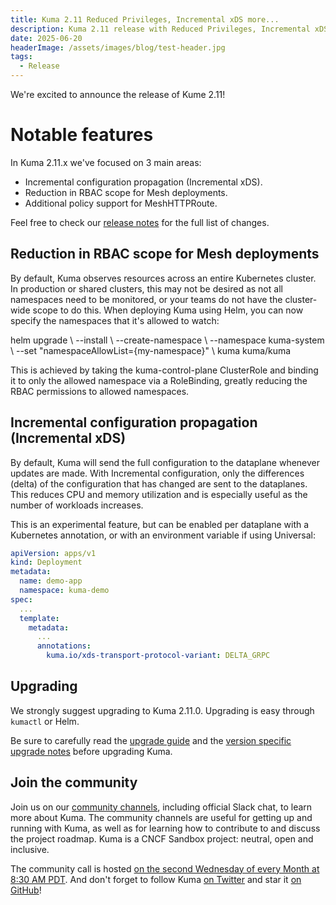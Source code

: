 ```yaml
---
title: Kuma 2.11 Reduced Privileges, Incremental xDS more...
description: Kuma 2.11 release with Reduced Privileges, Incremental xDS and more...
date: 2025-06-20
headerImage: /assets/images/blog/test-header.jpg
tags:
  - Release
---
```


We're excited to announce the release of Kume 2.11!

# Notable features
In Kuma 2.11.x we've focused on 3 main areas:
* Incremental configuration propagation (Incremental xDS).
* Reduction in RBAC scope for Mesh deployments.
* Additional policy support for MeshHTTPRoute.

Feel free to check our [release notes](https://github.com/kumahq/kuma/releases/tag/2.11.0) for the full list of changes.


## Reduction in RBAC scope for Mesh deployments

By default, Kuma observes resources across an entire Kubernetes cluster. In production or shared clusters, this may not be desired as not all namespaces need to be monitored, or your teams do not have the cluster-wide scope to do this.  When deploying Kuma using Helm, you can now specify the namespaces that it's allowed to watch:


helm upgrade \ 
--install \ 
--create-namespace \ 
--namespace kuma-system \ 
--set "namespaceAllowList={my-namespace}" \ 
kuma kuma/kuma

This is achieved by taking the kuma-control-plane ClusterRole and binding it to only the allowed namespace via a RoleBinding, greatly reducing the RBAC permissions to allowed namespaces.


## Incremental configuration propagation (Incremental xDS)

By default, Kuma will send the full configuration to the dataplane whenever updates are made. With Incremental configuration, only the differences (delta) of the configuration that has changed are sent to the dataplanes. This reduces CPU and memory utilization and is especially useful as the number of workloads increases.

This is an experimental feature, but can be enabled per dataplane with a Kubernetes annotation, or with an environment variable if using Universal:


```yaml
apiVersion: apps/v1
kind: Deployment
metadata:
  name: demo-app
  namespace: kuma-demo
spec:
  ...
  template:
    metadata:
      ...
      annotations:
        kuma.io/xds-transport-protocol-variant: DELTA_GRPC
```


## Upgrading

We strongly suggest upgrading to Kuma 2.11.0. Upgrading is easy through `kumactl` or Helm.

Be sure to carefully read the [upgrade guide](/docs/2.11.x/production/upgrades-tuning/upgrades/) and the [version specific upgrade notes](/docs/2.11.x/production/upgrades-tuning/upgrade-notes) before upgrading Kuma.

## Join the community

Join us on our [community channels](/community/), including official Slack chat, to learn more about Kuma.
The community channels are useful for getting up and running with Kuma, as well as for learning how to contribute to and discuss the project roadmap.
Kuma is a CNCF Sandbox project: neutral, open and inclusive.

The community call is hosted [on the second Wednesday of every Month at 8:30 AM PDT](/community/).
And don't forget to follow Kuma [on Twitter](https://twitter.com/kumamesh) and star it [on GitHub](https://github.com/kumahq/kuma)!
